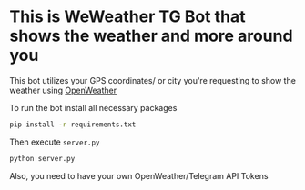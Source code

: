 # This is WeWeather TG Bot that shows the weather and more around you

This bot utilizes your GPS coordinates/ or city you're requesting to show the weather using [OpenWeather](https://openweathermap.org/api)

To run the bot install all necessary packages

```bash
pip install -r requirements.txt
```
Then execute ```server.py```

```bash
python server.py
```

Also, you need to have your own OpenWeather/Telegram API Tokens
